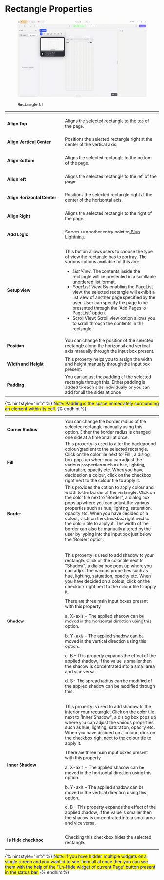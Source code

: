 # Rectangle Properties

<figure><img src="../../../.gitbook/assets/rectangle-ui.gif" alt="Rectangle UI"><figcaption><p>Rectangle UI</p></figcaption></figure>

<table><thead><tr><th width="176"></th><th></th></tr></thead><tbody><tr><td><h4>Align Top</h4></td><td>Aligns the selected rectangle to the top of the page.</td></tr><tr><td><h4>Align Vertical Center</h4></td><td>Positions the selected rectangle right at the center of the vertical axis.</td></tr><tr><td><h4>Align Bottom </h4></td><td>Aligns the selected rectangle to the bottom of the page.</td></tr><tr><td><h4>Align left</h4></td><td>Aligns the selected rectangle to the left of the page.</td></tr><tr><td><h4>Align Horizontal Center</h4></td><td>Positions the selected rectangle right at the center of the horizontal axis.</td></tr><tr><td><h4>Align Right</h4></td><td>Aligns the selected rectangle to the right of the page.</td></tr><tr><td><h4>Add Logic</h4></td><td>Serves as another entry point to<a href="../../logics/"> Blup Lightning. </a></td></tr><tr><td><h4>Setup view</h4></td><td><p></p><p>This button allows users to choose the type of view the rectangle has to portray. The various options available for this are:</p><ul><li><em>List View</em>: The contents inside the rectangle will be presented in a scrollable unordered list format.</li><li><em>PageList View:</em> By enabling the PageList view, the selected rectangle will exhibit a list view of another page specified by the user. User can specify the page to be presented through the 'Add Pages to PageList' option.</li><li>Scroll View: Scroll view option allows you to scroll through the contents in the rectangle</li></ul></td></tr><tr><td><h4>Position</h4></td><td>You can change the position of the selected rectangle along the horizontal and vertical axis manually through the input box present.</td></tr><tr><td><h4>Width and Height</h4></td><td>This property helps you to assign the width and height manually through the input box present.</td></tr><tr><td><h4>Padding</h4></td><td>You can adjust the padding of the selected rectangle through this. Either padding is added to each side individually or you can add for all the sides at once</td></tr></tbody></table>

{% hint style="info" %}
<mark style="color:blue;">Note: Padding is the space immediately surrounding an element within its cell.</mark>
{% endhint %}

<table><thead><tr><th width="176"></th><th></th></tr></thead><tbody><tr><td><h4>Corner Radius</h4></td><td>You can change the border radius of the selected rectangle manually using this option. Either the border radius is changed one side at a time or all at once.</td></tr><tr><td><h4>Fill</h4></td><td>This property is used to alter the background colour/gradient to the selected rectangle. Click on the color tile next to 'Fill', a dialog box pops up where you can adjust the various properties such as hue, lighting, saturation, opacity etc. When you have decided on a colour, click on the checkbox right next to the colour tile to apply it.</td></tr><tr><td><h4>Border</h4></td><td>This provides the option to apply colour and width to the border of the rectangle. Click on the color tile next to 'Border", a dialog box pops up where you can adjust the various properties such as hue, lighting, saturation, opacity etc. When you have decided on a colour, click on the checkbox right next to the colour tile to apply it. The width of the border can also be manually altered by the user by typing into the input box just below the 'Border' option.</td></tr><tr><td><h4>Shadow</h4></td><td><h2></h2><p>This property is used to add shadow to your rectangle. Click on the color tile next to "Shadow", a dialog box pops up where you can adjust the various properties such as hue, lighting, saturation, opacity etc. When you have decided on a colour, click on the checkbox right next to the colour tile to apply it. </p><p> There are three main input boxes present with this property</p><p>a. X-axis - The applied shadow can be moved in the horizontal direction using this option.</p><p>b. Y-axis – The applied shadow can be moved in the vertical direction using this option..</p><p>c. B – This property expands the effect of the applied shadow, If the value is smaller then the shadow is concentrated into a small area and vice versa.</p><p>d. S- The spread radius can be modified of the applied shadow can be modified through this.</p></td></tr><tr><td><h4>Inner Shadow</h4></td><td><p>This property is used to add  shadow to the interior your rectangle. Click on the color tile next to "Inner Shadow", a dialog box pops up where you can adjust the various properties such as hue, lighting, saturation, opacity etc. When you have decided on a colour, click on the checkbox right next to the colour tile to apply it. </p><p> There are three main input boxes present with this property</p><p>a. X-axis - The applied shadow can be moved in the horizontal direction using this option.</p><p>b. Y-axis – The applied shadow can be moved in the vertical direction using this option..</p><p>c. B – This property expands the effect of the applied shadow, If the value is smaller then the shadow is concentrated into a small area and vice versa.</p></td></tr><tr><td><h4>Is Hide checkbox</h4></td><td>Checking this checkbox hides the selected rectangle.</td></tr></tbody></table>

{% hint style="info" %}
<mark style="color:blue;">Note: If you have hidden multiple widgets on a single screen and you wanted to see them all at once then you can see them with the help of the “Un-Hide widget of current Page” button present in the status bar.</mark>
{% endhint %}
